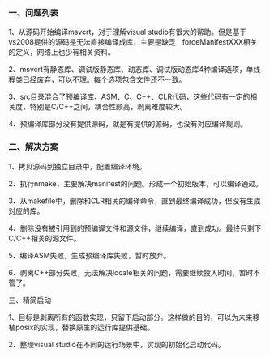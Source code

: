 
### 一、问题列表

1、从源码开始编译msvcrt，对于理解visual studio有很大的帮助。但是基于vs2008提供的源码是无法直接编译成库，主要是缺乏__forceManifestXXX相关的定义，网络上也少有相关资料。

2、msvcrt有静态库、调试版静态库、动态库、调试版动态库4种编译选项，单线程类已经废弃，可以不理。每个选项包含文件还不一致。

3、src目录混合了预编译库、ASM、C、C++、CLR代码，这些代码有一定的相关度，特别是C/C++之间，耦合性颇高，剥离难度较大。

4、预编译库部分没有提供源码，就是有提供的源码，也没有对应编译规则。

### 二、解决方案

1、拷贝源码到独立目录中，配置编译环境。

2、执行nmake，主要解决manifest的问题。形成一个初始版本，可以编译通过。

3、从makefile中，删除和CLR相关的编译命令，直到最终编译成功，但没有生成对应的库。

4、删除没有被引用到的预编译文件和源文件，继续编译，直到成功。最终只剩下C/C++相关的源文件。

5、编译ASM失败，生成预编译库失败，暂时放弃。

6、剥离C++部分失败，无法解决locale相关的问题，需要继续投入时间，暂时不管了。


三、精简启动

1、目标是剥离所有的函数实现，只留下启动部分。这样做的目的，可以为未来移植posix的实现，替换原生的运行库提供基础。

2、整理visual studio在不同的运行场景中，实现的初始化启动代码。

